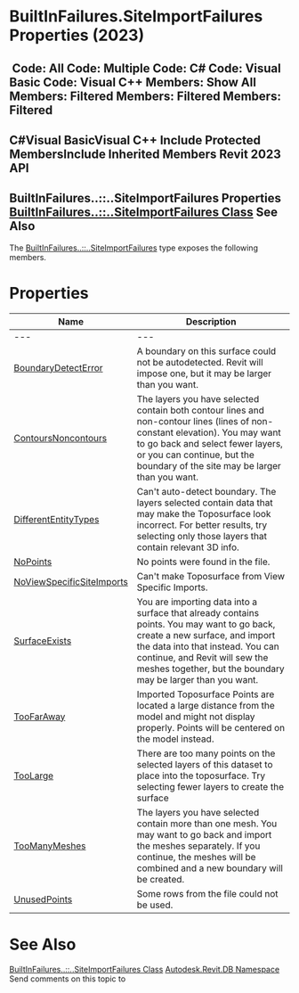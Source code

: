 # BuiltInFailures.SiteImportFailures Properties (2023)

﻿
 Code: All Code: Multiple Code: C# Code: Visual Basic Code: Visual C++  Members: Show All Members: Filtered Members: Filtered Members: Filtered   
---  
C#Visual BasicVisual C++
Include Protected MembersInclude Inherited Members
Revit 2023 API  
---  
BuiltInFailures..::..SiteImportFailures Properties  
[BuiltInFailures..::..SiteImportFailures Class](8f9298be-9e12-d84b-8459-c862355e698d.md "BuiltInFailures.SiteImportFailures Class") See Also  
---  
The [BuiltInFailures..::..SiteImportFailures](8f9298be-9e12-d84b-8459-c862355e698d.md "BuiltInFailures.SiteImportFailures Class") type exposes the following members.
# Properties
| Name | Description |
| --- | --- |
| --- | --- | --- |
| [BoundaryDetectError](8c8c3bba-c6e1-d8ee-6738-d87fc72f527d.md "BoundaryDetectError Property") | A boundary on this surface could not be autodetected. Revit will impose one, but it may be larger than you want. |
| [ContoursNoncontours](cf2149e8-42af-69b5-8e41-1aef52548631.md "ContoursNoncontours Property") | The layers you have selected contain both contour lines and non-contour lines (lines of non-constant elevation). You may want to go back and select fewer layers, or you can continue, but the boundary of the site may be larger than you want. |
| [DifferentEntityTypes](1202ad11-8794-1d55-f063-c42e56caec57.md "DifferentEntityTypes Property") | Can't auto-detect boundary. The layers selected contain data that may make the Toposurface look incorrect. For better results, try selecting only those layers that contain relevant 3D info. |
| [NoPoints](7bbef7e2-44ac-abf4-51f0-4084369adeae.md "NoPoints Property") | No points were found in the file. |
| [NoViewSpecificSiteImports](c4533c3c-8581-2f27-cf02-ea960a87e4a9.md "NoViewSpecificSiteImports Property") | Can't make Toposurface from View Specific Imports. |
| [SurfaceExists](3e47440a-9d7f-5ca8-4773-3851d8efa999.md "SurfaceExists Property") | You are importing data into a surface that already contains points. You may want to go back, create a new surface, and import the data into that instead. You can continue, and Revit will sew the meshes together, but the boundary may be larger than you want. |
| [TooFarAway](bd99be6a-646b-59c3-c69b-75f8b4d0b34a.md "TooFarAway Property") | Imported Toposurface Points are located a large distance from the model and might not display properly. Points will be centered on the model instead. |
| [TooLarge](c991d035-dd20-aeb4-c500-7f10ca5bfc8f.md "TooLarge Property") | There are too many points on the selected layers of this dataset to place into the toposurface. Try selecting fewer layers to create the surface |
| [TooManyMeshes](0f1d4267-f6b9-56a1-c4ee-cf1489e335cb.md "TooManyMeshes Property") | The layers you have selected contain more than one mesh. You may want to go back and import the meshes separately. If you continue, the meshes will be combined and a new boundary will be created. |
| [UnusedPoints](7ddd17c9-1d02-c172-ea56-b684505abe0a.md "UnusedPoints Property") | Some rows from the file could not be used. |

# See Also
[BuiltInFailures..::..SiteImportFailures Class](8f9298be-9e12-d84b-8459-c862355e698d.md "BuiltInFailures.SiteImportFailures Class")
[Autodesk.Revit.DB Namespace](87546ba7-461b-c646-cbb1-2cb8f5bff8b2.md "Autodesk.Revit.DB Namespace")
Send comments on this topic to 